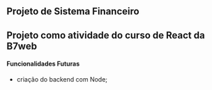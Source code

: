 ## Projeto de Sistema Financeiro

## Projeto como atividade do curso de React da B7web

#### Funcionalidades Futuras
- criação do backend com Node;